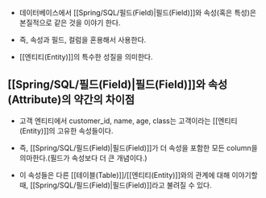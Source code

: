 - 데이터베이스에서 [[Spring/SQL/필드(Field)|필드(Field)]]와 속성(혹은 특성)은 본질적으로 같은 것을 이야기 한다. 
- 즉, 속성과 필드, 컬럼을 혼용해서 사용한다.

- [[엔티티(Entity)]]의 특수한 성질을 의미한다.


## [[Spring/SQL/필드(Field)|필드(Field)]]와 속성(Attribute)의 약간의 차이점

- 고객 엔티티에서 customer_id, name, age, class는 고객이라는 [[엔티티(Entity)]]의 고유한 속성들이다.

- 즉, [[Spring/SQL/필드(Field)|필드(Field)]]가 더 속성을 포함한 모든 column을 의마한다.(필드가 속성보다 더 큰 개념이다.)

- 이 속성들은 다른 [[테이블(Table)]]/[[엔티티(Entity)]]와의 관계에 대해 이야기할 때, [[Spring/SQL/필드(Field)|필드(Field)]]라고 불려질 수 있다.